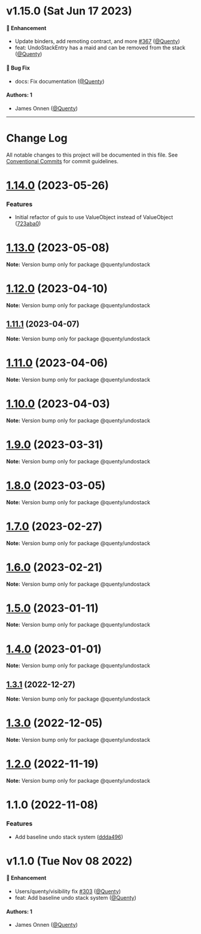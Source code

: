 # v1.15.0 (Sat Jun 17 2023)

#### 🚀 Enhancement

- Update binders, add remoting contract, and more [#367](https://github.com/Quenty/NevermoreEngine/pull/367) ([@Quenty](https://github.com/Quenty))
- feat: UndoStackEntry has a maid and can be removed from the stack ([@Quenty](https://github.com/Quenty))

#### 🐛 Bug Fix

- docs: Fix documentation ([@Quenty](https://github.com/Quenty))

#### Authors: 1

- James Onnen ([@Quenty](https://github.com/Quenty))

---

# Change Log

All notable changes to this project will be documented in this file.
See [Conventional Commits](https://conventionalcommits.org) for commit guidelines.

# [1.14.0](https://github.com/Quenty/NevermoreEngine/compare/@quenty/undostack@1.13.0...@quenty/undostack@1.14.0) (2023-05-26)


### Features

* Initial refactor of guis to use ValueObject instead of ValueObject ([723aba0](https://github.com/Quenty/NevermoreEngine/commit/723aba0208cae7e06c9d8bf2d8f0092d042d70ea))





# [1.13.0](https://github.com/Quenty/NevermoreEngine/compare/@quenty/undostack@1.12.0...@quenty/undostack@1.13.0) (2023-05-08)

**Note:** Version bump only for package @quenty/undostack





# [1.12.0](https://github.com/Quenty/NevermoreEngine/compare/@quenty/undostack@1.11.1...@quenty/undostack@1.12.0) (2023-04-10)

**Note:** Version bump only for package @quenty/undostack





## [1.11.1](https://github.com/Quenty/NevermoreEngine/compare/@quenty/undostack@1.11.0...@quenty/undostack@1.11.1) (2023-04-07)

**Note:** Version bump only for package @quenty/undostack





# [1.11.0](https://github.com/Quenty/NevermoreEngine/compare/@quenty/undostack@1.10.0...@quenty/undostack@1.11.0) (2023-04-06)

**Note:** Version bump only for package @quenty/undostack





# [1.10.0](https://github.com/Quenty/NevermoreEngine/compare/@quenty/undostack@1.9.0...@quenty/undostack@1.10.0) (2023-04-03)

**Note:** Version bump only for package @quenty/undostack





# [1.9.0](https://github.com/Quenty/NevermoreEngine/compare/@quenty/undostack@1.8.0...@quenty/undostack@1.9.0) (2023-03-31)

**Note:** Version bump only for package @quenty/undostack





# [1.8.0](https://github.com/Quenty/NevermoreEngine/compare/@quenty/undostack@1.7.0...@quenty/undostack@1.8.0) (2023-03-05)

**Note:** Version bump only for package @quenty/undostack





# [1.7.0](https://github.com/Quenty/NevermoreEngine/compare/@quenty/undostack@1.6.0...@quenty/undostack@1.7.0) (2023-02-27)

**Note:** Version bump only for package @quenty/undostack





# [1.6.0](https://github.com/Quenty/NevermoreEngine/compare/@quenty/undostack@1.5.0...@quenty/undostack@1.6.0) (2023-02-21)

**Note:** Version bump only for package @quenty/undostack





# [1.5.0](https://github.com/Quenty/NevermoreEngine/compare/@quenty/undostack@1.4.0...@quenty/undostack@1.5.0) (2023-01-11)

**Note:** Version bump only for package @quenty/undostack





# [1.4.0](https://github.com/Quenty/NevermoreEngine/compare/@quenty/undostack@1.3.1...@quenty/undostack@1.4.0) (2023-01-01)

**Note:** Version bump only for package @quenty/undostack





## [1.3.1](https://github.com/Quenty/NevermoreEngine/compare/@quenty/undostack@1.3.0...@quenty/undostack@1.3.1) (2022-12-27)

**Note:** Version bump only for package @quenty/undostack





# [1.3.0](https://github.com/Quenty/NevermoreEngine/compare/@quenty/undostack@1.2.0...@quenty/undostack@1.3.0) (2022-12-05)

**Note:** Version bump only for package @quenty/undostack





# [1.2.0](https://github.com/Quenty/NevermoreEngine/compare/@quenty/undostack@1.1.0...@quenty/undostack@1.2.0) (2022-11-19)

**Note:** Version bump only for package @quenty/undostack





# 1.1.0 (2022-11-08)


### Features

* Add baseline undo stack system ([ddda496](https://github.com/Quenty/NevermoreEngine/commit/ddda496b12e0f492258e7a83e65d291f3cae337c))





# v1.1.0 (Tue Nov 08 2022)

#### 🚀 Enhancement

- Users/quenty/visibility fix [#303](https://github.com/Quenty/NevermoreEngine/pull/303) ([@Quenty](https://github.com/Quenty))
- feat: Add baseline undo stack system ([@Quenty](https://github.com/Quenty))

#### Authors: 1

- James Onnen ([@Quenty](https://github.com/Quenty))
